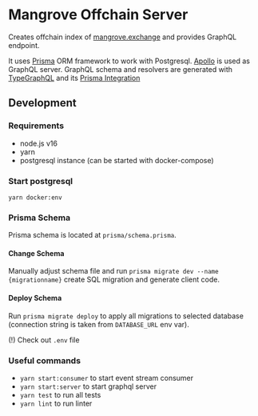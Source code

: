 # Mangrove Offchain Server

Creates offchain index of [mangrove.exchange](https://mangrove.exchange/) and provides GraphQL endpoint.

It uses [Prisma](https://www.prisma.io/) ORM framework to work with Postgresql. [Apollo](https://www.apollographql.com/) is used as GraphQL server.
GraphQL schema and resolvers are generated with [TypeGraphQL](https://typegraphql.com/) and its [Prisma Integration](https://typegraphql.com/docs/prisma.html)

## Development

### Requirements

- node.js v16
- yarn 
- postgresql instance (can be started with docker-compose)

### Start postgresql

`yarn docker:env`

### Prisma Schema

Prisma schema is located at `prisma/schema.prisma`. 

#### Change Schema

Manually adjust schema file and run `prisma migrate dev --name {migrationname}` create SQL migration and generate client code.

#### Deploy Schema

Run `prisma migrate deploy` to apply all migrations to selected database (connection string is taken from `DATABASE_URL` env var).

(!) Check out `.env` file

### Useful commands
- `yarn start:consumer` to start event stream consumer
- `yarn start:server` to start graphql server
- `yarn test` to run all tests
- `yarn lint` to run linter
